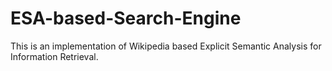 # ESA-based-Search-Engine
This is an implementation of Wikipedia based Explicit Semantic Analysis for Information Retrieval.
